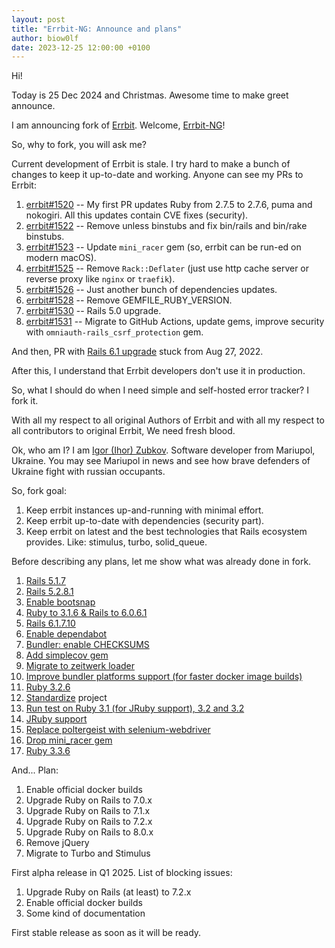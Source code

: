```yaml
---
layout: post
title: "Errbit-NG: Announce and plans"
author: biow0lf
date: 2023-12-25 12:00:00 +0100
---
```


Hi!

Today is 25 Dec 2024 and Christmas. Awesome time to make greet announce.

I am announcing fork of [Errbit](Errbit). Welcome, [Errbit-NG](Errbit-NG)!

So, why to fork, you will ask me?

Current development of Errbit is stale. I try hard to make a bunch of changes to keep it up-to-date and working. Anyone can see my PRs to Errbit:

1. [errbit#1520](https://github.com/errbit/errbit/pull/1520) -- My first PR updates Ruby from 2.7.5 to 2.7.6, puma and nokogiri. All this updates contain CVE fixes (security).
2. [errbit#1522](https://github.com/errbit/errbit/pull/1522) -- Remove unless binstubs and fix bin/rails and bin/rake binstubs.
3. [errbit#1523](https://github.com/errbit/errbit/pull/1523) -- Update `mini_racer` gem (so, errbit can be run-ed on modern macOS).
4. [errbit#1525](https://github.com/errbit/errbit/pull/1525) -- Remove `Rack::Deflater` (just use http cache server or reverse proxy like `nginx` or `traefik`).
5. [errbit#1526](https://github.com/errbit/errbit/pull/1526) -- Just another bunch of dependencies updates.
6. [errbit#1528](https://github.com/errbit/errbit/pull/1528) -- Remove GEMFILE_RUBY_VERSION.
7. [errbit#1530](https://github.com/errbit/errbit/pull/1530) -- Rails 5.0 upgrade.
8. [errbit#1531](https://github.com/errbit/errbit/pull/1531) -- Migrate to GitHub Actions, update gems, improve security with `omniauth-rails_csrf_protection` gem.

And then, PR with [Rails 6.1 upgrade](Rails_6.1_upgrade) stuck from Aug 27, 2022.

After this, I understand that Errbit developers don't use it in production.

So, what I should do when I need simple and self-hosted error tracker? I fork it.

With all my respect to all original Authors of Errbit and with all my respect to all contributors to original Errbit, We need fresh blood.

Ok, who am I? I am [Igor (Ihor) Zubkov](biow0lf). Software developer from Mariupol, Ukraine. You may see Mariupol in news and see how brave defenders of Ukraine fight with russian occupants.

So, fork goal:

1. Keep errbit instances up-and-running with minimal effort.
2. Keep errbit up-to-date with dependencies (security part).
3. Keep errbit on latest and the best technologies that Rails ecosystem provides. Like: stimulus, turbo, solid_queue.

Before describing any plans, let me show what was already done in fork.

1. [Rails 5.1.7](https://github.com/errbit-ng/errbit-ng/commit/c43b9002e32ea01403e0a1a7f146311e7933d2b8)
2. [Rails 5.2.8.1](https://github.com/errbit-ng/errbit-ng/commit/0c2f5f82481c099916b1230729858a45f4dc918c)
3. [Enable bootsnap](https://github.com/errbit-ng/errbit-ng/commit/f7f0f8a30daa1f4168eee04083460f6e0da348f0)
4. [Ruby to 3.1.6 & Rails to 6.0.6.1](https://github.com/errbit-ng/errbit-ng/commit/1f7b90e7b27edb2dd9f1146086e1dbc1f73f51c2#diff-06572a96a58dc510037d5efa622f9bec8519bc1beab13c9f251e97e657a9d4edR3)
5. [Rails 6.1.7.10](https://github.com/errbit-ng/errbit-ng/commit/830bb976483362d4770af8193b84d0aa54bd19c9)
6. [Enable dependabot](https://github.com/errbit-ng/errbit-ng/commit/3782f44146cb9de40dced16c9ec12bf78493a451)
7. [Bundler: enable CHECKSUMS](https://github.com/errbit-ng/errbit-ng/commit/950e925339ff53e0b12f1660cb92fe5b88bf1619)
8. [Add simplecov gem](https://github.com/errbit-ng/errbit-ng/commit/abd40e8ebb0df6b2e9a19fd8c2599dd8b7266a8a#diff-d09ea66f8227784ff4393d88a19836f321c915ae10031d16c93d67e6283ab55fR85)
9. [Migrate to zeitwerk loader](https://github.com/errbit-ng/errbit-ng/pull/93/commits/48fd0f83ac36e2c51632a86314d3f4783b56cffd)
10. [Improve bundler platforms support (for faster docker image builds)](https://github.com/errbit-ng/errbit-ng/pull/125)
11. [Ruby 3.2.6](https://github.com/errbit-ng/errbit-ng/commit/fc8fa66cd12cc85c1af189da2063984d5c2884cc)
12. [Standardize](standardrb) project
13. [Run test on Ruby 3.1 (for JRuby support), 3.2 and 3.2](https://github.com/errbit-ng/errbit-ng/commit/013e2dfd538ef271f877254bf0d5df854738e8ee#diff-06572a96a58dc510037d5efa622f9bec8519bc1beab13c9f251e97e657a9d4edR4)
14. [JRuby support](https://github.com/errbit-ng/errbit-ng/commit/098b5f339f74085521d09d5ed35064663fe676ca)
15. [Replace poltergeist with selenium-webdriver](https://github.com/errbit-ng/errbit-ng/commit/2f04c1645e42bbf0f0dd8cd1c22a01450659d3a1)
16. [Drop mini_racer gem](https://github.com/errbit-ng/errbit-ng/commit/b1a2aa1dcf7d236b28c15032b0626a89a4d70250#diff-d09ea66f8227784ff4393d88a19836f321c915ae10031d16c93d67e6283ab55fL94)
17. [Ruby 3.3.6](https://github.com/errbit-ng/errbit-ng/commit/6b169f9eabda02f71959aeec627e1e1aadbbe356)

And... Plan:

1. Enable official docker builds
2. Upgrade Ruby on Rails to 7.0.x
3. Upgrade Ruby on Rails to 7.1.x
4. Upgrade Ruby on Rails to 7.2.x
5. Upgrade Ruby on Rails to 8.0.x
6. Remove jQuery
7. Migrate to Turbo and Stimulus

First alpha release in Q1 2025. List of blocking issues:

1. Upgrade Ruby on Rails (at least) to 7.2.x
2. Enable official docker builds
3. Some kind of documentation

First stable release as soon as it will be ready.

[Errbit]: https://github.com/errbit/errbit
[Errbit-NG]: https://github.com/errbit-ng/errbit-ng
[Rails_6.1_upgrade]: https://github.com/errbit/errbit/pull/1533
[biow0lf]: https://github.com/biow0lf
[standardrb]: https://github.com/standardrb/standard
